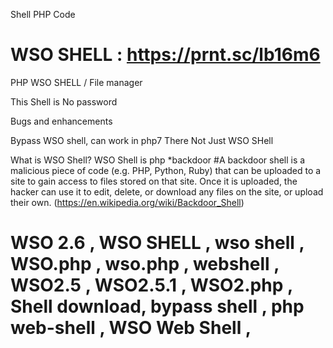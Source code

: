 Shell PHP Code
# WSO SHELL : https://prnt.sc/lb16m6


PHP WSO SHELL / File manager

This Shell is No password

Bugs and enhancements

Bypass WSO shell, can work in php7
There Not Just WSO SHell

What is WSO Shell? WSO Shell is php *backdoor
#A backdoor shell is a malicious piece of code (e.g. PHP, Python, Ruby) that can be uploaded to a site to gain access to files stored on that site. Once it is uploaded, the hacker can use it to edit, delete, or download any files on the site, or upload their own.
(https://en.wikipedia.org/wiki/Backdoor_Shell)



# WSO 2.6 , WSO SHELL , wso shell , WSO.php , wso.php , webshell , WSO2.5 , WSO2.5.1 , WSO2.php , Shell download, bypass shell , php web-shell , WSO Web Shell ,

